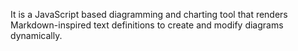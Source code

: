 It is a JavaScript based diagramming and charting tool that renders Markdown-inspired text definitions to create and modify diagrams dynamically.